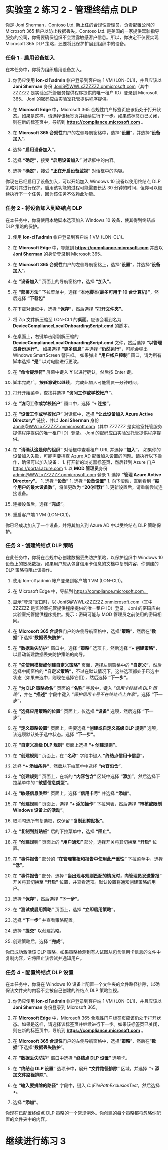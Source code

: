 # 实验室 2 练习 2 - 管理终结点 DLP

你是 Joni Sherman，Contoso Ltd. 新上任的合规性管理员，负责配置公司的 Microsoft 365 租户以防止数据丢失。Contoso Ltd. 是美国的一家提供驾驶指导服务的公司，你需要确保组织不会泄露敏感客户信息。所以，你决定不仅要实现 Microsoft 365 DLP 策略，还要将此保护扩展到组织中的设备。

### 任务 1 - 启用设备加入

在本任务中，你将为组织启用设备加入。 

1. 你仍应使用 **lon-cl1\admin** 帐户登录到客户端 1 VM (LON-CL1)，并且应该以 **Joni Sherman** 身份 JoniS@WWLxZZZZZZ.onmicrosoft.com（其中 ZZZZZZ 是实验室托管服务提供程序提供的唯一租户 ID）登录到 Microsoft 365。  Joni 的密码应由实验室托管提供程序提供。

2. 在 **Microsoft Edge** 中，Microsoft 365 合规性门户标签页应该仍处于打开状态。如果是这样，请选择该标签页并继续进行下一步。如果该标签页已关闭，则在新的标签页中，导航到 **https://compliance.microsoft.com** 。

3. 在 **Microsoft 365 合规性**门户的左侧导航窗格中，选择“**设置**”，并选择“**设备加入**”。

4. 选择 **“启用设备加入”**。

5. 选择 **“确定”**，接受 **“启用设备加入”** 对话框中的内容。

6. 选择 **“确定”**，接受 **“正在开启设备监视”** 对话框中的内容。

你现在已经启用了设备加入，可以开始加入 Windows 10 设备以使用终结点 DLP 策略对其进行保护。启用该功能的过程可能需要长达 30 分钟的时间，但你可以继续执行下一个任务，因为该任务不依赖此功能。

### 任务 2 - 将设备加入到终结点 DLP

在本任务中，你将使用本地脚本选项加入 Windows 10 设备，使其得到终结点 DLP 策略的保护。

1. 使用 **lon-cl1\admin** 帐户登录到客户端 1 VM (LON-CL1)。

2. 在 **Microsoft Edge** 中，导航到 **https://compliance.microsoft.com** 并应以 **Joni Sherman** 的身份登录到 Microsoft 365。

3. 在 **Microsoft 365 合规性**门户的左侧导航窗格上，选择“**设置**”，并选择“**设备加入**”。

4. 在 **“设备加入”** 页面上的导航窗格中，选择 **“加入”**。

5. 在 **“部署方法”** 下拉菜单中，选择 **“本地脚本(最多可用于 10 台计算机)”**，然后选择 **“下载包”**

6. 在下载对话框中，选择 **“保存”**，然后选择 **“打开文件夹”**。

7. 将 Zip 文件解压缩至 LON-CL1 的**桌面**。应该会看到名为 **DeviceComplianceLocalOnboardingScript.cmd** 的脚本。

8. 在桌面上，右键单击刚刚解压缩的 **DeviceComplianceLocalOnboardingScript.cmd** 文件，然后选择 **“以管理员身份运行”**。  如果选择 **“更多信息”** 并选择 **“仍然运行”**，可能会弹出 Windows SmartScreen 警告框。  如果弹出 **“用户帐户控制”** 窗口，请为所有脚本选择 **“是”** 以对电脑进行更改。

9. 在 **“命令提示符”** 屏幕中键入 **Y** 以进行确认，然后按 Enter 键。

10. 脚本完成后，**按任意键以继续**。  完成此加入可能需要一分钟时间。

11. 打开开始菜单，查找并选择 **“访问工作或学校帐户”**。

12. 在 **“访问工作或学校帐户”** 窗口中，选择 **“+ 连接”**。

13. 在 **“设置工作或学校帐户”** 对话框中，选择 **“让此设备加入 Azure Active Directory”** 链接，并以 **Joni Sherman** 身份 JoniS@WWLxZZZZZZ.onmicrosoft.com（其中 ZZZZZZ 是实验室托管服务提供程序提供的唯一租户 ID）登录。  Joni 的密码应由实验室托管提供程序提供。

14. 在 **“请确认这是你的组织”** 对话框中查看租户 URL 并选择 **“加入”**。  如果你的设备加入失败，可能需要排查 Azure AD 配置加入设置的问题。请执行以下操作，确保可以加入设备：
        1. 打开新的浏览器标签页，然后转到 Azure 门户 https://portal.azure.com
        1. 以 **MOD 管理员**身份 admin@WWLxZZZZZZ.onmicrosoft.com 登录
        1. 选择 **“管理 Azure Active Directory”**。
        1. 选择 **“设备”**
        1. 选择 **“设备设置”**
        1. 向下滚动，直到看到 **“每个用户的最大设备数”**，将值更改为 **“20(推荐)”**
        1. 更新设置后，请重新尝试连接设备。

15. 连接设备后，选择 **“完成”**。

16. 重启客户端 1 VM (LON-CL1)。

你已经成功加入了一个设备，并将其加入到 Azure AD 中以受终结点 DLP 策略保护。

### 任务 3 - 创建终结点 DLP 策略

在此任务中，你将在合规中心创建数据丢失防护策略，以保护组织中 Windows 10 设备上的敏感数据。如果用户想从包含信用卡信息的文档中复制内容，你创建的 DLP 策略将阻止该操作。

1. 使用 lon-cl1\admin 帐户登录到客户端 1 VM (LON-CL1)。

2. 在 Microsoft Edge 中，导航到 https://compliance.microsoft.com。

3. 显示“登录”窗口时，以 JoniS@WWLxZZZZZZ.onmicrosoft.com（其中 ZZZZZZ 是实验室托管提供程序提供的唯一租户 ID）登录。Joni 的密码应由实验室托管提供程序提供。提示：密码可能与 MOD 管理员之前使用的密码相同。 

4. 在 **Microsoft 365 合规性**门户的左侧导航窗格中，选择“**策略**”，然后在“**数据**”下选择“**数据丢失防护**”。

5. 在 **“数据丢失防护”** 窗口中，选择 **“策略”** 选项卡，然后选择 **“+ 创建策略”**，以启动新建数据丢失防护策略的向导。

6. 在 **“先使用模板或创建自定义策略”** 页面，选择左侧窗格中的 **“自定义”**，然后选择中间窗格的 **“自定义策略”**，不过在默认情况下，这些选项都处于已选中状态（如果未选中，则现在选择它们），然后选择 **“下一步”**。

7. 在 **“为 DLP 策略命名”** 页面的 **“名称”** 字段中，键入 *“信用卡终结点 DLP 策略”*，并在 **“描述”** 字段中键入 *“保护信用卡号不在终结点上共享”*。选择 **“下一步”**。

8. 在 **“选择应用策略的位置”** 页面上，仅选择 **“设备”** 选项，然后选择 **“下一步”**。

9. 在 **“定义策略设置”** 页面上，需要选择 **“创建或自定义高级 DLP 规则”** 选项，该选项默认处于选中状态。选择 **“下一步”**。

10. 在 **“自定义高级 DLP 规则”** 页面上选择 **“+ 创建规则”**。

11. 在 **“创建规则”** 页面上，在 **“名称”** 字段中键入 **“终结点信用卡信息”**。

12. 选择 **“+ 添加条件”**，然后从下拉菜单中选择 **“内容包含”**。

13. 在 **“创建规则”** 页面上，在新的 **“内容包含”** 区域中选择 **“添加”**，然后选择下拉菜单中的 **“敏感信息类型”**。

14. 在 **“敏感信息类型”** 页面上，选择 **“信用卡号”** 并选择 **“添加”**。

15. 在 **“创建规则”** 页面上，选择 **“+ 添加操作”** 下拉列表，然后选择 **“审核或限制 Windows 设备上的活动”**。

16. 取消勾选所有复选框，仅保留 **“复制到剪贴板”**。

17. 在 **“复制到剪贴板”** 后的下拉菜单中，选择 **“阻止”**。

18. 在 **“创建规则”** 页面上的 **“用户通知”** 部分，选择开关将其切换至 **“开启”** 位置。

19. 在 **“事件报告”** 部分的 **“在管理警报和报告中使用此严重性”** 下拉菜单中，选择 **“低”**。

20. 在 **“事件报告”** 部分，选择 **“当出现与规则匹配的情况时，向管理员发送警报”** 开关将其切换至 **“开启”** 位置，并查看选项。默认设置将通知创建策略的用户。

21. 选择 **“保存”**，然后选择 **“下一步”**。

22. 在 **“测试或启用策略”** 页面上，选择 **“立即启用策略”**。

23. 选择 **“下一步”** 并查看策略配置。

24. 选择 **“提交”** 以创建策略。

25. 创建策略后，选择 **“完成”**。

你已成功激活该 DLP 策略。如果策略检测到有人试图从包含信用卡信息的文件中复制内容，它将阻止该尝试并通知用户。

### 任务 4 - 配置终结点 DLP 设置

在本任务中，你将在 Windows 10 设备上配置一个文件夹的文件路径排除，以确保该文件夹的内容不会被自己创建的终结点 DLP 策略监视。

1. 你仍应使用 **lon-cl1\admin** 帐户登录到客户端 1 VM (LON-CL1)，并且应该以 **Joni Sherman** 身份登录到 Microsoft 365。 

2. 在 **Microsoft Edge** 中，Microsoft 365 合规性门户标签页应该仍处于打开状态。如果是这样，请选择该标签页并继续进行下一步。如果该标签页已关闭，则在新的标签页中，导航到 **https://compliance.microsoft.com** 。

3. 在 **Microsoft 365 合规性**门户的左侧导航窗格中，选择“**策略**”，然后在“**数据**”下选择“**数据丢失防护**”。

4. 在 **“数据丢失防护”** 窗口中选择 **“终结点 DLP 设置”** 选项卡。

5. 在 **“终结点 DLP 设置”** 选项卡中，展开 **“文件路径排除”** 区域，并选择 **“+ 添加文件路径排除”**。

6. 在 **“输入要排除的路径”** 字段中，键入 *C:\FilePathExclusionTest*，然后选择 **+**。

7. 选择 **“添加”**。

你现在已配置终结点 DLP 策略的一个常规例外。你创建的每个策略都将忽略你配置的文件夹中的内容。

# 继续进行练习 3 
